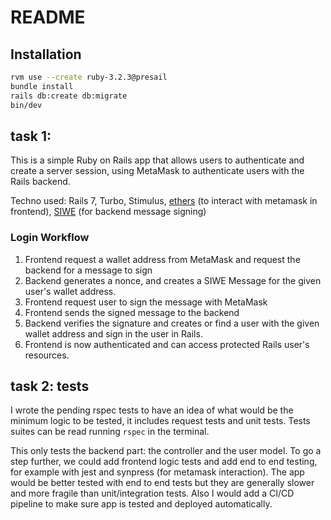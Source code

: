 # README

## Installation

```bash
rvm use --create ruby-3.2.3@presail
bundle install
rails db:create db:migrate
bin/dev
```

## task 1:

This is a simple Ruby on Rails app that allows users to authenticate and create a server session, using MetaMask to authenticate users with the Rails backend.

Techno used: Rails 7, Turbo, Stimulus, [ethers](https://docs.ethers.org/v6/) (to interact with metamask in frontend), [SIWE](https://docs.login.xyz/) (for backend message signing) 


### Login Workflow

1. Frontend request a wallet address from MetaMask and request the backend for a message to sign
2. Backend generates a nonce, and creates a SIWE Message for the given user's wallet address.
3. Frontend request user to sign the message with MetaMask
4. Frontend sends the signed message to the backend
5. Backend verifies the signature and creates or find a user with the given wallet address and sign in the user in Rails.
6. Frontend is now authenticated and can access protected Rails user's resources.

## task 2: tests

I wrote the pending rspec tests to have an idea of what would be the minimum logic to be tested, it includes request tests and unit tests.
Tests suites can be read running `rspec` in the terminal.

This only tests the backend part: the controller and the user model. To go a step further, we could add frontend logic tests and add end to end testing, for example with jest and synpress (for metamask interaction).
The app would be better tested with end to end tests but they are generally slower and more fragile than unit/integration tests.
Also I would add a CI/CD pipeline to make sure app is tested and deployed automatically.
